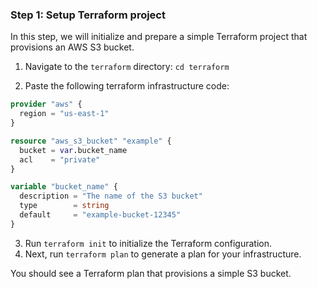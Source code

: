### Step 1: Setup Terraform project

In this step, we will initialize and prepare a simple Terraform project that provisions an AWS S3 bucket.

1. Navigate to the `terraform` directory: `cd terraform`

2. Paste the following terraform infrastructure code:

```terraform
provider "aws" {
  region = "us-east-1"
}

resource "aws_s3_bucket" "example" {
  bucket = var.bucket_name
  acl    = "private"
}

variable "bucket_name" {
  description = "The name of the S3 bucket"
  type        = string
  default     = "example-bucket-12345"
}
```

3. Run `terraform init` to initialize the Terraform configuration.
4. Next, run `terraform plan` to generate a plan for your infrastructure.

You should see a Terraform plan that provisions a simple S3 bucket.
